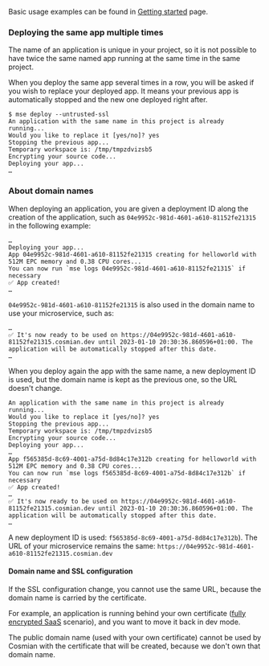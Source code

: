 
Basic usage examples can be found in [Getting started](../getting_started.md) page.

### Deploying the same app multiple times

The name of an application is unique in your project, so it is not possible to have twice the same named app
running at the same time in the same project.

When you deploy the same app several times in a row, you will be asked if you wish to replace your deployed app.
It means your previous app is automatically stopped and the new one deployed right after.

```{.console}
$ mse deploy --untrusted-ssl
An application with the same name in this project is already running...
Would you like to replace it [yes/no]? yes
Stopping the previous app...
Temporary workspace is: /tmp/tmpzdvizsb5
Encrypting your source code...
Deploying your app...
…
```

### About domain names

When deploying an application, you are given a deployment ID along the creation of the application,
such as `04e9952c-981d-4601-a610-81152fe21315` in the following example:

```{.console}
…
Deploying your app...
App 04e9952c-981d-4601-a610-81152fe21315 creating for helloworld with 512M EPC memory and 0.38 CPU cores...
You can now run `mse logs 04e9952c-981d-4601-a610-81152fe21315` if necessary
✅ App created!
…
```

`04e9952c-981d-4601-a610-81152fe21315` is also used in the domain name to use your microservice, such as:

```{.console}
…
✅ It's now ready to be used on https://04e9952c-981d-4601-a610-81152fe21315.cosmian.dev until 2023-01-10 20:30:36.860596+01:00. The application will be automatically stopped after this date.
…
```

When you deploy again the app with the same name, a new deployment ID is used,
but the domain name is kept as the previous one, so the URL doesn't change.

```{.console}
An application with the same name in this project is already running...
Would you like to replace it [yes/no]? yes
Stopping the previous app...
Temporary workspace is: /tmp/tmpzdvizsb5
Encrypting your source code...
Deploying your app...
…
App f565385d-8c69-4001-a75d-8d84c17e312b creating for helloworld with 512M EPC memory and 0.38 CPU cores...
You can now run `mse logs f565385d-8c69-4001-a75d-8d84c17e312b` if necessary
✅ App created!
…
✅ It's now ready to be used on https://04e9952c-981d-4601-a610-81152fe21315.cosmian.dev until 2023-01-10 20:30:36.860596+01:00. The application will be automatically stopped after this date.
…
```

A new deployment ID is used: `f565385d-8c69-4001-a75d-8d84c17e312b`).
The URL of your microservice remains the same: `https://04e9952c-981d-4601-a610-81152fe21315.cosmian.dev`

#### Domain name and SSL configuration

If the SSL configuration change, you cannot use the same URL, because the domain name is carried by the certificate.

For example, an application is running behind your own certificate ([fully encrypted SaaS](../scenarios.md#app-owner-trusted-fully-encrypted-saas) scenario), and you want to move it back in dev mode.

The public domain name (used with your own certificate) cannot be used by Cosmian with the certificate that will be created, because we don't own that domain name.
